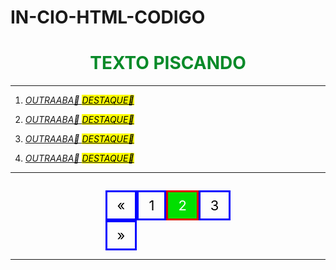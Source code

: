 # IN-CIO-HTML-CODIGO


<!doctype html><html lang="pt-br"><head><meta charset="utf-8">
<title>NOME🔴</title>
<link rel="sortcut icon" href="IMAGEM🔴" type="image/gif" />
<link href="CSS🔴.css" rel="stylesheet">
<link rel="stylesheet" href="CSS🔴.css">
<meta name="viewport" content="width=device-width, initial-scale=1">
<meta name="author" content="santos.12164@hotmail.com">
<meta name="description" content="NOME🔴">
<meta name="keywords" content="NOME🔴, NOME🔴, NOME🔴">
</head><body><style>
img {
    max-width: 100%;
}
</style><center>
<!----------------------------------------------------------->
<!----------------------------------------------------------->
<!----------------------------------------------------------->
<b id='piscando' style="transition-duration:0.5s"><FONT COLOR="#088A29">
<h1>TEXTO PISCANDO</h1>
</FONT></b><script>
var teste = 0;
 setInterval(piscar, 500);
 function piscar(){
if(teste<1){
teste++;
document.getElementById('piscando').style.opacity = '1';
} else{
teste = 0; 
document.getElementById('piscando').style.opacity = '0';
}};
</script><hr/>
<!----------------------------------------------------------->
<!----------------------------------------------------------->
<!----------------------------------------------------------->
<!-------------------------------------
O código de destino, isto é, o ponto de chegada ao ser clicado é:
<p><li><a name="ancora🔴">ancora🔴</a></li></p>
E o código do comando "ir para" é:
<p><li><a href="#ancora🔴">ir para ancora🔴</a></li></p>
Você pode criar vários pontos, como:
<p><li><a name="ancora2🔴"> e <a href="#ancora2🔴">ir para ancora2🔴</a></li></p>
Para fazer o usuário "Ir para o topo" não é necessário uma âncora como acima, tem um código especial para isto: 
<p><li><a href="#top">Ir para o topo</a></li></p>
Para ir à outra página:
<p><li><a href="nomedapagina🔴/1 - Copia.html#ancora🔴">ir para ancora🔴</a></li></p>
Utilizando uma imagem como âncora: 
<p><li><a href="#ancora🔴"><img src="imagem.jpg🔴"></a></li></p>
----------------------------------------->

<!------------------------------------------------------------------>
<!----------------------------------------------------------->
<!----------------------------------------------------------->
<!----------------------------------------------------------->
<!----------------------------------------------------------->
<!----------------------------------------------------------->
<!----------------------------------------------------------->
<!----------------------------------------------------------->
<!----------------------------------------------------------->
<!----------------------------------------------------------->
</center><ol>
<!----------------------------------------------------------->
<!----------------------------------------------------------->
<!----------------------------------------------------------->
<!----------------------------------------------------------->
<!----------------------------------------------------------->
<p><li><i><a href="
LINK🔴
" target="_blank">
OUTRAABA🔴
<mark>
DESTAQUE🔴
</mark></a></i></li></p>
<!------------------------------------------------------------------>
<p><li><i><a href="
LINK🔴
" target="_blank">
OUTRAABA🔴
<mark>
DESTAQUE🔴
</mark></a></i></li></p>
<!------------------------------------------------------------------>




<p><li><i><a href="
LINK🔴
" target="_blank">
OUTRAABA🔴
<mark>
DESTAQUE🔴
</mark></a></i></li></p>
<!------------------------------------------------------------------>
<p><li><i><a href="
LINK🔴
" target="_blank">
OUTRAABA🔴
<mark>
DESTAQUE🔴
</mark></a></i></li></p>
<!------------------------------------------------------------------>









<!----------------------------------------------------------->
</ol><center>
<!----------------------------------------------------------->

<!------------------------------------------------------------------>
<!------------------------------------------------------------------>
<!----------------------------------------------------------->
<!----------------------------------------------------------->
<!DOCTYPE html><html><head><style>
h1 {
  color: white;
  text-shadow: 1px 1px 2px black, 0 0 25px blue, 0 0 5px darkblue;
}
</style></head><body></body></html>
<!----------------------------------------------------------->
<hr/>
<!----------------------------------------------------------->
<!DOCTYPE html><html><head><style>
.pagination {
  display: inline-block;
}
.pagination a {
  color: black;
  float: left;
  padding: 8px 16px;
  text-decoration: none;
  transition: background-color .3s;
  border: 3px solid #0000FF;
  font-size: 22px;
}
.pagination a.active {
  background-color: #01DF01;
  color: white;
  border: 3px solid #DF0101;
}
.pagination a:hover:not(.active) {background-color: #01DF01;}
</style></head><body><div class="pagination">

  <a href="index.html">&laquo;</a>
  <a href="1 - Copia.html">1</a>
  <a href="1 - Copia (2).html" class="active">2</a>
  <a href="1 - Copia (3).html">3</a>

  <a href="1 - Copia (4).html">&raquo;</a>


</div></body></html>
<!----------------------------------------------------------->
<hr/>
<!----------------------------------------------------------->
<!----------------------------------------------------------->
<!----------------------------------------------------------->
<!----------------------------------------------------------->

</center></body></html>
